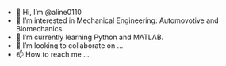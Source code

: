 - 👋 Hi, I’m @aline0110
- 👀 I’m interested in Mechanical Engineering: Automovotive and Biomechanics.
- 🌱 I’m currently learning Python and MATLAB.
- 💞️ I’m looking to collaborate on ...
- 📫 How to reach me ...

<!---
aline0110/aline0110 is a ✨ special ✨ repository because its `README.md` (this file) appears on your GitHub profile.
You can click the Preview link to take a look at your changes.
--->
